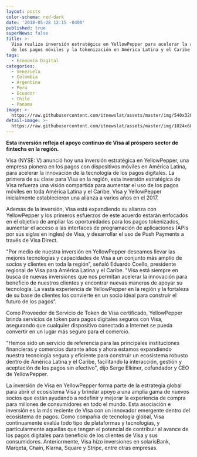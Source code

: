 ```yaml
---
layout: posts
color-schema: red-dark
date: '2018-05-28 12:15 -0400'
published: true
superNews: false
title: >-
  Visa realiza inversión estratégica en YellowPepper para acelerar la adopción
  de los pagos móviles y la tokenización en América Latina y el Caribe
tags:
  - Economía Digital
categories:
  - Venezuela
  - Colombia
  - Argentina
  - Perú
  - Ecuador
  - Chile
  - Panama
image: >-
  https://raw.githubusercontent.com/itnewslat/assets/master/img/540x320/Visa-YellowPepper-p.jpg
detail-image: >-
  https://raw.githubusercontent.com/itnewslat/assets/master/img/1024x680/Visa-YellowPepper-g.jpg
---
```

**Esta inversión refleja el apoyo continuo de Visa al próspero sector de fintechs en la región.**

Visa (NYSE: V) anunció hoy una inversión estratégica en YellowPepper, una empresa pionera en los pagos con dispositivos móviles en América Latina, para acelerar la innovación de la tecnología de los pagos digitales. La primera de su clase para Visa en la región, esta inversión estratégica de Visa refuerza una visión compartida para aumentar el uso de los pagos móviles en toda América Latina y el Caribe. Visa y YellowPepper inicialmente establecieron una alianza a varios años en el 2017.

Además de la inversión, Visa está expandiendo su alianza con YellowPepper y los primeros esfuerzos de este acuerdo estarán enfocados en el objetivo de ampliar las oportunidades para los pagos tokenizados, aumentar el acceso a las interfaces de programación de aplicaciones (APIs por sus siglas en ingles) de Visa, y desarrollar el uso de Push Payments a través de Visa Direct.

"Por medio de nuestra inversión en YellowPepper deseamos llevar las mejores tecnologías y capacidades de Visa a un conjunto más amplio de socios y clientes en toda la región”, señaló Eduardo Coello, presidente regional de Visa para América Latina y el Caribe. "Visa está siempre en busca de nuevas inversiones que nos permitan acelerar la innovación para beneficio de nuestros clientes y encontrar nuevas maneras de apoyar su tecnología. La vasta experiencia de YellowPepper en la región y la fortaleza de su base de clientes los convierte en un socio ideal para construir el futuro de los pagos”.

Como Proveedor de Servicio de Token de Visa certificado, YellowPepper brinda servicios de token para pagos digitales seguros con Visa, asegurando que cualquier dispositivo conectado a Internet se pueda convertir en un lugar más seguro para el comercio.

"Hemos sido un servicio de referencia para las principales instituciones financieras y comercios durante años y ahora estamos expandiendo nuestra tecnología segura y eficiente para construir un ecosistema robusto dentro de América Latina y el Caribe, facilitando la interacción, gestión y aceptación de los pagos sin efectivo", dijo Serge Elkiner, cofundador y CEO de YellowPepper.

La inversión de Visa en YellowPepper forma parte de la estrategia global para abrir el ecosistema Visa y brindar apoyo a una amplia gama de nuevos socios que están ayudando a redefinir y mejorar la experiencia de compra para millones de consumidores en todo el mundo. Esta asociación e inversión es la más reciente de Visa con un innovador emergente dentro del ecosistema de pagos. Como compañía de tecnología global, Visa continuamente evalúa todo tipo de plataformas y tecnologías, y particularmente aquellas que tengan el potencial de contribuir al avance de los pagos digitales para beneficio de los clientes de Visa y sus consumidores. Anteriormente, Visa hizo inversiones en solarisBank, Marqeta, Chain, Klarna, Square y Stripe, entre otras empresas.